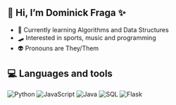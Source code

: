 ## 👋 Hi, I’m Dominick Fraga ✨
- 🌱 Currently learning Algorithms and Data Structures
- 🛹 Interested in sports, music and programming
- 👽 Pronouns are They/Them


## 💻 Languages and tools
![Python](https://img.shields.io/badge/-Python-000?&logo=Python)
![JavaScript](https://img.shields.io/badge/-JavaScript-000?&logo=JavaScript)
![Java](https://img.shields.io/badge/-Java-000?&logo=Java)
![SQL](https://img.shields.io/badge/-SQL-000?&logo=MySQL)
![Flask](https://img.shields.io/badge/-Flask-000?&logo=Flask)
